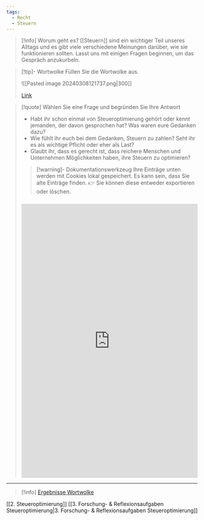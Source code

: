 ```yaml
---
tags:
  - Recht
  - Steuern
---
```

>[!info] Worum geht es?
>[[Steuern]] sind ein wichtiger Teil unseres Alltags und es gibt viele verschiedene Meinungen darüber, wie sie funktionieren sollten. Lasst uns mit einigen Fragen beginnen, um das Gespräch anzukurbeln.

>[!tip]- Wortwolke
>Füllen Sie die Wortwolke aus.
> 
>![[Pasted image 20240308121737.png|300]]
>
>[Link](https://www.menti.com/alfgqbhh7ax6)

>[!quote] Wählen Sie eine Frage und begründen Sie Ihre Antwort
> - Habt ihr schon einmal von Steueroptimierung gehört oder kennt jemanden, der davon gesprochen hat? Was waren eure Gedanken dazu?
> - Wie fühlt ihr euch bei dem Gedanken, Steuern zu zahlen? Seht ihr es als wichtige Pflicht oder eher als Last?
> - Glaubt ihr, dass es gerecht ist, dass reichere Menschen und Unternehmen Möglichkeiten haben, ihre Steuern zu optimieren?
>
>>[!warning]- Dokumentationswerkzeug 
>Ihre Einträge unten werden mit Cookies lokal gespeichert. Es kann sein, dass Sie alte Einträge finden. 
>👉 Sie können diese entweder exportieren oder löschen.
>#####
><iframe src="https://app.Lumi.education/api/v1/run/rdWSOq/embed" width="100%" height="720" frameborder="0" allowfullscreen="allowfullscreen" allow="geolocation *; microphone *; camera *; midi *; encrypted-media *"></iframe>

---

>[!info] [Ergebnisse Wortwolke](https://www.mentimeter.com/app/presentation/alupr888k6q61wic9av6hexxs3dvwtpt)

[[2. Steueroptimierung]]
[[3. Forschung- & Reflexionsaufgaben Steueroptimierung|3. Forschung- & Reflexionsaufgaben Steueroptimierung]]

